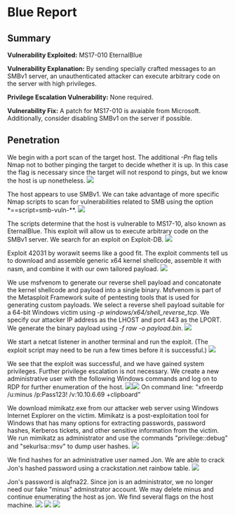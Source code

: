 # Blue Report

## Summary

**Vulnerability Exploited:** MS17-010 EternalBlue

**Vulnerability Explanation:** By sending specially crafted messages to an SMBv1 server, an unauthenticated attacker can execute arbitrary code on the server with high privileges.

**Privilege Escalation Vulnerability:** None required.

**Vulnerability Fix:** A patch for MS17-010 is avaiable from Microsoft. Additionally, consider disabling SMBv1 on the server if possible.

## Penetration

We begin with a port scan of the target host. The additional *-Pn* flag tells Nmap not to bother pinging the target to decide whether it is up. In this case the flag is necessary since the target will not respond to pings, but we know the host is up nonetheless.
![](screenshots/nmap-tcp.png)

The host appears to use SMBv1. We can take advantage of more specific Nmap scripts to scan for vulnerabilities related to SMB using the option *==script=smb-vuln-**. 
![](screenshots/nmap-smb-vuln-script.png)


The scripts determine that the host is vulnerable to MS17-10, also known as EternalBlue. This exploit will allow us to execute arbitrary code on the SMBv1 server. We search for an exploit on Exploit-DB.
![](screenshots/searchsploit-ms17-010.png)

Exploit 42031 by worawit seems like a good fit. The exploit comments tell us to download and assemble generic x64 kernel shellcode, assemble it with nasm, and combine it with our own tailored payload.
![](screenshots/build-kernel-shellcode.png)

We use msfvenom to generate our reverse shell payload and concatonate the kernel shellcode and payload into a single binary. Msfvenom is part of the Metasploit Framework suite of pentesting tools that is used for generating custom payloads. We select a reverse shell payload suitable for a 64-bit Windows victim using *-p windows/x64/shell\_reverse\_tcp*. We specify our attacker IP address as the LHOST and port 443 as the LPORT. We generate the binary payload using *-f raw -o payload.bin*.
![](screenshots/msfvenom-eternalblue-payload.png)

We start a netcat listener in another terminal and run the exploit. (The exploit script may need to be run a few times before it is successful.)
![](screenshots/system-proof.png)

We see that the exploit was successful, and we have gained system privileges. Further privilege escalation is not necessary. We create a new administrative user with the following Windows commands and log on to RDP for further enumeration of the host.
![](screenshots/net-user-add.png)![](screenshots/net-localgroup-add.png)
On command line: "xfreerdp /u:minus /p:Pass123! /v:10.10.6.69 +clipboard"

We download mimikatz.exe from our attacker web server using Windows Internet Explorer on the victim. Mimikatz is a post-exploitation tool for Windows that has many options for extracting passwords, password hashes, Kerberos tickets, and other sensitive information from the victim. We run mimikatz as administrator and use the commands "privilege::debug" and "sekurlsa::msv" to dump user hashes.
![](screenshots/hashdump.png)

We find hashes for an administrative user named Jon. We are able to crack Jon's hashed password using a crackstation.net rainbow table.
![](screenshots/hash-crack.png)

Jon's password is alqfna22. Since jon is an administrator, we no longer need our fake "minus" adminstrator account. We may delete minus and continue enumerating the host as jon. We find several flags on the host machine.
![](screenshots/flag1.png)
![](screenshots/flag2.png)
![](screenshots/flag3.png)